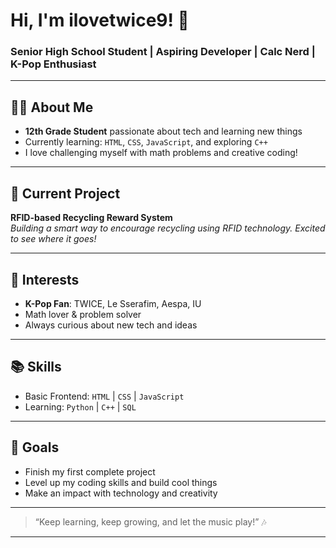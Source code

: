 # Hi, I'm ilovetwice9! 👋

### Senior High School Student | Aspiring Developer | Calc Nerd | K-Pop Enthusiast 

---

## 👨‍🎓 About Me

- **12th Grade Student** passionate about tech and learning new things
- Currently learning: `HTML`, `CSS`, `JavaScript`, and exploring `C++`
- I love challenging myself with math problems and creative coding!

---

## 🚀 Current Project

**RFID-based Recycling Reward System**  
*Building a smart way to encourage recycling using RFID technology. Excited to see where it goes!*

---

## 🎵 Interests

- **K-Pop Fan**: TWICE, Le Sserafim, Aespa, IU
- Math lover & problem solver
- Always curious about new tech and ideas

---

## 📚 Skills

- Basic Frontend: `HTML` | `CSS` | `JavaScript`
- Learning: `Python` | `C++` | `SQL` 

---

## 🌱 Goals

- Finish my first complete project
- Level up my coding skills and build cool things
- Make an impact with technology and creativity

---

> “Keep learning, keep growing, and let the music play!” 🎶

---

